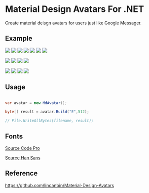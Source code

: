 # Material Design Avatars For .NET     
Create material deisgn avatars for users just like Google Messager. 


Example
------------
![](http://materialdesignavatars.azurewebsites.net/home/Avatar?letter=E&size=64)
![](http://materialdesignavatars.azurewebsites.net/home/Avatar?letter=N&size=64)
![](http://materialdesignavatars.azurewebsites.net/home/Avatar?letter=G&size=64)
![](http://materialdesignavatars.azurewebsites.net/home/Avatar?letter=L&size=64)
![](http://materialdesignavatars.azurewebsites.net/home/Avatar?letter=I&size=64)
![](http://materialdesignavatars.azurewebsites.net/home/Avatar?letter=S&size=64)
![](http://materialdesignavatars.azurewebsites.net/home/Avatar?letter=H&size=64)

![](http://materialdesignavatars.azurewebsites.net/home/Avatar?letter=简&size=64)
![](http://materialdesignavatars.azurewebsites.net/home/Avatar?letter=体&size=64)
![](http://materialdesignavatars.azurewebsites.net/home/Avatar?letter=中&size=64)
![](http://materialdesignavatars.azurewebsites.net/home/Avatar?letter=文&size=64)

![](http://materialdesignavatars.azurewebsites.net/home/Avatar?letter=繁&size=64)
![](http://materialdesignavatars.azurewebsites.net/home/Avatar?letter=體&size=64)
![](http://materialdesignavatars.azurewebsites.net/home/Avatar?letter=中&size=64)
![](http://materialdesignavatars.azurewebsites.net/home/Avatar?letter=文&size=64)


Usage
------------

``` C# 

var avatar = new MdAvatar();

byte[] result = avatar.Build("E",512);

// File.WriteAllBytes(filename, result);

``` 

Fonts
------------
[Source Code Pro](https://github.com/adobe-fonts/source-code-pro)

[Source Han Sans](https://github.com/adobe-fonts/source-han-sans)


Reference
--------------
https://github.com/lincanbin/Material-Design-Avatars